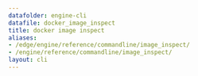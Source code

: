 ```yaml
---
datafolder: engine-cli
datafile: docker_image_inspect
title: docker image inspect
aliases:
- /edge/engine/reference/commandline/image_inspect/
- /engine/reference/commandline/image_inspect/
layout: cli
---
```


<!--
此页面是根据 Docker 源代码自动生成的。如果您想建议更改此处显示的文本，请在 GitHub 上的源代码仓库中打开一个工单或拉取请求：

https://github.com/docker/cli
-->
